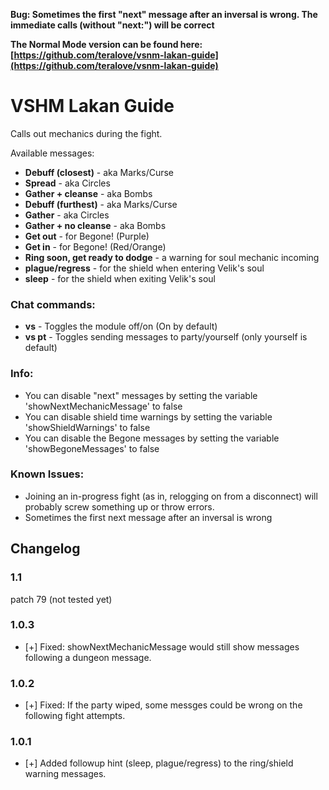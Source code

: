 **Bug: Sometimes the first "next" message after an inversal is wrong. The immediate calls (without "next:") will be correct**

**The Normal Mode version can be found here: [https://github.com/teralove/vsnm-lakan-guide](https://github.com/teralove/vsnm-lakan-guide)**

# VSHM Lakan Guide
Calls out mechanics during the fight.

Available messages:

* **Debuff (closest)**  - aka Marks/Curse
* **Spread**  - aka Circles
* **Gather + cleanse**  - aka Bombs
* **Debuff (furthest)**  - aka Marks/Curse
* **Gather**  - aka Circles
* **Gather + no cleanse**  - aka Bombs
* **Get out**  - for Begone! (Purple)
* **Get in**  - for Begone! (Red/Orange)
* **Ring soon, get ready to dodge**  - a warning for soul mechanic incoming
* **plague/regress**  - for the shield when entering Velik's soul
* **sleep**  - for the shield when exiting Velik's soul


### Chat commands:
* **vs** - Toggles the module off/on (On by default)
* **vs pt** - Toggles sending messages to party/yourself (only yourself is default)

### Info:
* You can disable "next" messages by setting the variable 'showNextMechanicMessage' to false
* You can disable shield time warnings by setting the variable 'showShieldWarnings' to false
* You can disable the Begone messages by setting the variable 'showBegoneMessages' to false


### Known Issues:
* Joining an in-progress fight (as in, relogging on from a disconnect) will probably screw something up or throw errors.
* Sometimes the first next message after an inversal is wrong

## Changelog
### 1.1
 patch 79 (not tested yet)
### 1.0.3
* [+] Fixed: showNextMechanicMessage would still show messages following a dungeon message.
### 1.0.2
* [+] Fixed: If the party wiped, some messges could be wrong on the following fight attempts.
### 1.0.1
* [+] Added followup hint (sleep, plague/regress) to the ring/shield warning messages.
